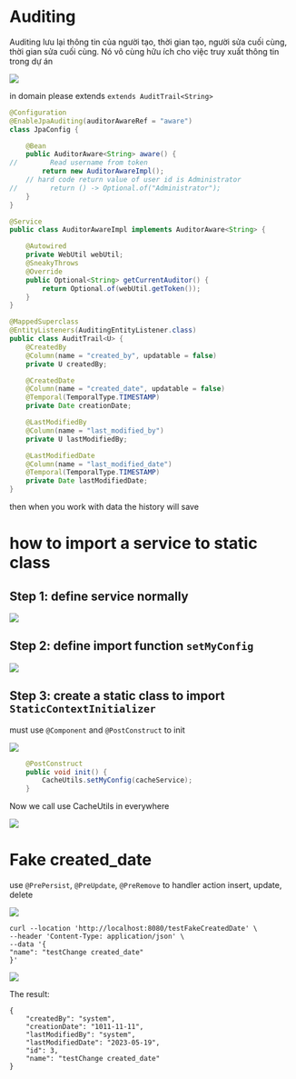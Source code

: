 # Auditing

Auditing lưu lại thông tin của người tạo, thời gian tạo, người sửa cuối cùng, thời gian sửa cuối cùng. Nó vô cùng hữu ích cho việc truy xuất thông tin trong dự án 

<img src="blog/java/img/auditing.png" style="display: block; margin-right: auto; margin-left: auto;">

in domain please extends `extends AuditTrail<String>`

```java
@Configuration
@EnableJpaAuditing(auditorAwareRef = "aware")
class JpaConfig {

    @Bean
    public AuditorAware<String> aware() {
//        Read username from token
        return new AuditorAwareImpl();
    // hard code return value of user id is Administrator
//        return () -> Optional.of("Administrator");
    }
}

@Service
public class AuditorAwareImpl implements AuditorAware<String> {

    @Autowired
    private WebUtil webUtil;
    @SneakyThrows
    @Override
    public Optional<String> getCurrentAuditor() {
        return Optional.of(webUtil.getToken());
    }
}

@MappedSuperclass
@EntityListeners(AuditingEntityListener.class)
public class AuditTrail<U> {
    @CreatedBy
    @Column(name = "created_by", updatable = false)
    private U createdBy;

    @CreatedDate
    @Column(name = "created_date", updatable = false)
    @Temporal(TemporalType.TIMESTAMP)
    private Date creationDate;

    @LastModifiedBy
    @Column(name = "last_modified_by")
    private U lastModifiedBy;

    @LastModifiedDate
    @Column(name = "last_modified_date")
    @Temporal(TemporalType.TIMESTAMP)
    private Date lastModifiedDate;
}
```

then when you work with data the history will save



# how to import a service to static class

## Step 1: define service normally

<img src="blog/java/img/auditing1.png" style="display: block; margin-right: auto; margin-left: auto;">


## Step 2: define import function `setMyConfig`

<img src="blog/java/img/auditing2.png" style="display: block; margin-right: auto; margin-left: auto;">

## Step 3: create a static class to import `StaticContextInitializer`


must use `@Component` and `@PostConstruct` to init

<img src="blog/java/img/auditing3.png" style="display: block; margin-right: auto; margin-left: auto;">

```java
    @PostConstruct
    public void init() {
        CacheUtils.setMyConfig(cacheService);
    }
```


Now we call use CacheUtils in everywhere

<img src="blog/java/img/auditing4.png" style="display: block; margin-right: auto; margin-left: auto;">



# Fake created_date

use `@PrePersist`, `@PreUpdate`, `@PreRemove` to handler action insert, update, delete

<img src="blog/java/img/auditing6.png" style="display: block; margin-right: auto; margin-left: auto;">

    curl --location 'http://localhost:8080/testFakeCreatedDate' \
    --header 'Content-Type: application/json' \
    --data '{
    "name": "testChange created_date"
    }'

<img src="blog/java/img/auditing5.png" style="display: block; margin-right: auto; margin-left: auto;">

The result:

    {
        "createdBy": "system",
        "creationDate": "1011-11-11",
        "lastModifiedBy": "system",
        "lastModifiedDate": "2023-05-19",
        "id": 3,
        "name": "testChange created_date"
    }